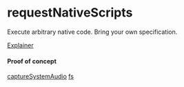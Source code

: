 # requestNativeScripts
Execute arbitrary native code. Bring your own specification. 

[Explainer](https://github.com/guest271314/requestNativeScripts/blob/master/Explainer.md)

<h4>Proof of concept</h4>

[captureSystemAudio](https://github.com/guest271314/captureSystemAudio)
[fs](https://github.com/guest271314/fs)
